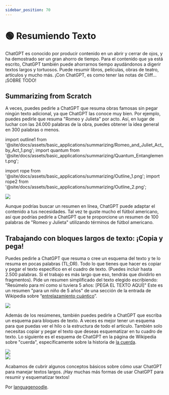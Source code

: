 ```yaml
---
sidebar_position: 70
---
```


# 🟢 Resumiendo Texto

ChatGPT es conocido por producir contenido en un abrir y cerrar de ojos, y ha demostrado ser un gran ahorro de tiempo. Para el contenido que ya está escrito, ChatGPT también puede ahorrarnos tiempo ayudándonos a digerir textos largos y tortuosos. Puede resumir libros, películas, obras de teatro, artículos y mucho más. ¡Con ChatGPT, es como tener las notas de Cliff... ¡SOBRE TODO!

## Summarizing from Scratch

A veces, puedes pedirle a ChatGPT que resuma obras famosas sin pegar ningún texto adicional, ya que ChatGPT las conoce muy bien. Por ejemplo, puedes pedirle que resuma "Romeo y Julieta" por acto. Así, en lugar de luchar con las 24.000 palabras de la obra, puedes obtener la idea general en 300 palabras o menos.


import outline1 from '@site/docs/assets/basic_applications/summarizing/Romeo_and_Juliet_Act_by_Act_1.png';
import quantum from '@site/docs/assets/basic_applications/summarizing/Quantum_Entanglement.png';

import rope from '@site/docs/assets/basic_applications/summarizing/Outline_1.png';
import rope2 from '@site/docs/assets/basic_applications/summarizing/Outline_2.png';

<div style={{textAlign: 'left'}}>
  <img src={outline1} style={{width: "750px"}} />
</div>

Aunque podrías buscar un resumen en línea, ChatGPT puede adaptar el contenido a tus necesidades. Tal vez te guste mucho el fútbol americano, así que podrías pedirle a ChatGPT que te proporcione un resumen de 100 palabras de "Romeo y Julieta" utilizando términos de fútbol americano.

## Trabajando con bloques largos de texto: ¡Copia y pega!

Puedes pedirle a ChatGPT que resuma o cree un esquema del texto y te lo resuma en pocas palabras (TL;DR). Todo lo que tienes que hacer es copiar y pegar el texto específico en el cuadro de texto. (Puedes incluir hasta 2.500 palabras. Si el trabajo es más largo que eso, tendrás que dividirlo en fragmentos). Pide un resumen simplificado del texto elegido escribiendo: "Resúmelo para mí como si tuviera 5 años: [PEGA EL TEXTO AQUÍ]" Este es un resumen "para un niño de 5 años" de una sección de la entrada de Wikipedia sobre “[entrelazamiento cuántico](https://en.wikipedia.org/wiki/Quantum_entanglement#:~:text=vte-,Quantum%20entanglement,-is%20the%20phenomenon)”. 

<div style={{textAlign: 'left'}}>
  <img src={quantum} style={{width: "750px"}} />
</div>

Además de los resúmenes, también puedes pedirle a ChatGPT que escriba un esquema para bloques de texto. A veces es mejor tener un esquema para que puedas ver el hilo o la estructura de todo el artículo. También solo necesitas copiar y pegar el texto que deseas esquematizar en tu cuadro de texto. Lo siguiente es el esquema de ChatGPT en la página de Wikipedia sobre "cuerda", específicamente sobre la historia de [la cuerda](https://en.wikipedia.org/wiki/Rope#:~:text=to%20pull%20ropes.-,History,-Ancient%20Egyptians%20were).

<div style={{textAlign: 'left'}}>
  <img src={rope} style={{width: "750px"}} />
</div>

<div style={{textAlign: 'left'}}>
  <img src={rope2} style={{width: "750px"}} />
</div>

Acabamos de cubrir algunos conceptos básicos sobre cómo usar ChatGPT para manejar textos largos. ¡Hay muchas más formas de usar ChatGPT para resumir y esquematizar textos!

Por [languagenoodle](https://twitter.com/languagenoodle).
